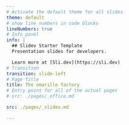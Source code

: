```yaml
---
# Activate the default theme for all slides
theme: default
# show line numbers in code blocks
lineNumbers: true
# Info panel
info: |
  ## Slidev Starter Template
  Presentation slides for developers.

  Learn more at [Sli.dev](https://sli.dev)
# Transition
transition: slide-left
# Page Title
title: The omarillo factory
# Entry point for all of the actual pages
# src: ./pages/_office.md

src: ./pages/_slides.md

---
```

 